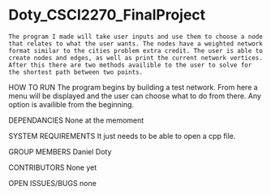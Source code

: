 # Doty_CSCI2270_FinalProject
	The program I made will take user inputs and use them to choose a node that relates to what the user wants. The nodes have a weighted network format similar to the cities problem extra credit. The user is able to create nodes and edges, as well as print the current network vertices. After this there are two methods availible to the user to solve for the shortest path between two points.

HOW TO RUN
	The program begins by building a test network. From here a menu will be displayed and the user can choose what to do from there. Any option is availible from the beginning.

DEPENDANCIES
None at the memoment

SYSTEM REQUIREMENTS
It just needs to be able to open a cpp file.

GROUP MEMBERS
Daniel Doty

CONTRIBUTORS
None yet

OPEN ISSUES/BUGS
none





